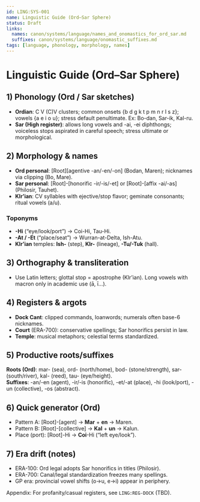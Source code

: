 ```yaml
---
id: LING:SYS-001
name: Linguistic Guide (Ord–Sar Sphere)
status: Draft
links:
  names: canon/systems/language/names_and_onomastics_for_ord_sar.md
  suffixes: canon/systems/language/onomastic_suffixes.md
tags: [language, phonology, morphology, names]
---
```


# Linguistic Guide (Ord–Sar Sphere)

## 1) Phonology (Ord / Sar sketches)
- **Ordian**: C V (C)V clusters; common onsets {b d g k t p m n r l s z}; vowels {a e i o u}; stress default penultimate. Ex: Bo-dan, Sar-ik, Kal-ru.
- **Sar (High register)**: allows long vowels and -ai, -ei diphthongs; voiceless stops aspirated in careful speech; stress ultimate or morphological.

## 2) Morphology & names
- **Ord personal**: [Root][agentive -an/-en/-on] (Bodan, Maren); nicknames via clipping (Bo, Mare).
- **Sar personal**: [Root]-[honorific -ir/-is/-et] or [Root]-[affix -ai/-as] (Philosir, Tauhet).
- **Klr’ian**: CV syllables with ejective/stop flavor; geminate consonants; ritual vowels (a/u).

### Toponyms
- **-Hi** (“eye/look/port”) → Coi-Hi, Tau-Hi.
- **-At / -Et** (“place/seat”) → Wurran-at-Delta, Ish-Atu.
- **Klr’ian** temples: **Ish-** (step), **Klr-** (lineage), **-Tu/-Tuk** (hall).

## 3) Orthography & transliteration
- Use Latin letters; glottal stop = apostrophe (Klr’ian). Long vowels with macron only in academic use (ā, ī…).

## 4) Registers & argots
- **Dock Cant**: clipped commands, loanwords; numerals often base-6 nicknames.
- **Court** (ERA-700): conservative spellings; Sar honorifics persist in law.
- **Temple**: musical metaphors; celestial terms standardized.

## 5) Productive roots/suffixes
**Roots (Ord)**: mar- (sea), ord- (north/home), bod- (stone/strength), sar- (south/river), kal- (reed), tau- (eye/height).  
**Suffixes**: -an/-en (agent), -ir/-is (honorific), -et/-at (place), -hi (look/port), -un (collective), -os (abstract).

## 6) Quick generator (Ord)
- Pattern A: [Root]-[agent] → **Mar** + **en** → Maren.
- Pattern B: [Root]-[collective] → **Kal** + **un** → Kalun.
- Place (port): [Root]-Hi → **Coi**-Hi (“left eye/look”).

## 7) Era drift (notes)
- ERA-100: Ord legal adopts Sar honorifics in titles (Philosir).
- ERA-700: Canal/legal standardization freezes many spellings.
- GP era: provincial vowel shifts (o→u, e→i) appear in periphery.

Appendix: For profanity/casual registers, see `LING:REG-DOCK` (TBD).
